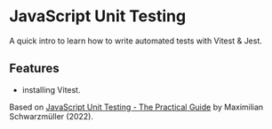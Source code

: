 # JavaScript Unit Testing

A quick intro to learn how to write automated tests with Vitest & Jest.

## Features

- installing Vitest.

Based on [JavaScript Unit Testing - The Practical Guide](https://www.udemy.com/course/javascript-unit-testing-the-practical-guide/) by Maximilian Schwarzmüller (2022).
